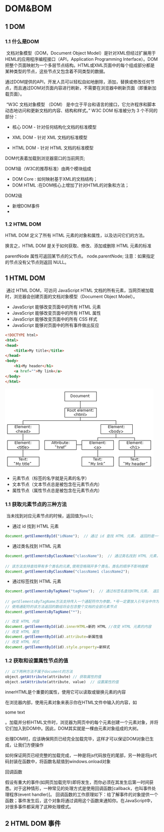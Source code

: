 # DOM&BOM

## 1 DOM

### 1.1 什么是DOM

​		文档对象模型（DOM，Document Object Model）是针对XML但经过扩展用于HEML的应用程序编程接口（API，Application Programming Interface）。DOM把整个页面映射为一个多层节点结构。HTML或XML页面中的每个组成部分都是某种类型的节点，这些节点又包含着不同类型的数据。

​		通过DOM提供的API，开发人员可以轻松自如地删除，添加，替换或修改任何节点，而且通过DOM对页面内容进行刷新，不需要在浏览器中刷新页面（即重新加载页面）。

​		“W3C 文档对象模型 （DOM） 是中立于平台和语言的接口，它允许程序和脚本动态地访问和更新文档的内容、结构和样式。” W3C DOM 标准被分为 3 个不同的部分：

- 核心 DOM - 针对任何结构化文档的标准模型

- XML DOM - 针对 XML 文档的标准模型

- HTML DOM - 针对 HTML 文档的标准模型

DOM代表着加载到浏览器窗口的当前网页;





DOM1级（W3C的推荐标准）由两个模块组成

- DOM Core : 如何映射基于XML的文档结构；
- DOM HTML :在DOM核心上增加了针对HTML的对象和方法；

DOM2级

- 新增DOM事件
- 

### 1.2 HTML DOM

HTML DOM 定义了所有 HTML 元素的对象和属性，以及访问它们的方法。

换言之，HTML DOM 是关于如何获取、修改、添加或删除 HTML 元素的标准



parentNode 属性可返回某节点的父节点。 node.parentNode; 注意：如果指定的节点没有父节点则返回 NULL。

## 1 HTML DOM

​		通过 HTML DOM，可访问 JavaScript HTML 文档的所有元素，当网页被加载时，浏览器会创建页面的文档对象模型（Document Object Model）。

- JavaScript 能够改变页面中的所有 HTML 元素
- JavaScript 能够改变页面中的所有 HTML 属性
- JavaScript 能够改变页面中的所有 CSS 样式
- JavaScript 能够对页面中的所有事件做出反应

```html
<!DOCTYPE html>
<html>
<head>
    <title>My title</title>
</head>
<body>
    <h1>My header</h1>
    <a href="">My link</a>
</body>
</html>
```





![DOM树型结构](./res/051.png)

- 元素节点（标签的名字就是元素的名字）
- 文本节点（文本节点总是被包含在元素节点内）
- 属性节点（属性节点总是被包含在元素节点内）

### 1.1 获取元素节点的三种方法

​		当未找到对应元素节点的时候，返回值为`null`;

- 通过 id 找到 HTML 元素

```js
document.getElementById("idName");  // 通过 id 查找 HTML 元素， 返回的是一个对象
```

- 通过类名找到 HTML 元素

```js
document.getElementsByClassName("className");  // 通过类名找到 HTML 元素， 返回的是一个对象的数组

// 该方法支持查找带有多个类名的元素,使用空格隔开多个类名，类名的顺序不影响搜索
document.getElementsByClassName("className1 className2");
```

- 通过标签找到 HTML 元素

```js
document.getElementsByTagName("tagName");  // 通过标签名查找HTML元素， 返回的是一个对象的数组

// getElementsByTagName方法支持传入一个通配符作为参数，*号一定要放入引号当中作为和乘法的区分
// 使用通配符的该方法返回的数组将会包含整个文档的全部元素节点
document.getElementsByTagName("*");
```

```js
// 改变 HTML 内容
document.getElementById(id).innerHTML=新的 HTML //改变 HTML 元素的内容
// 改变 HTML 属性
document.getElementById(id).attribute=新属性值
// 改变 HTML 样式
document.getElementById(id).style.property=新样式
```

### 1.2 获取和设置属性节点的值

```js
// 以下两种方法不属于document的方法
object.getAttribute(attribute) // 获取属性的值
object.setAttribute(attribute, value)  // 设置属性的值
```





innerHTML是个重要的属性，使用它可以读取或替换元素的内容

在浏览器内部，使用元素对象来表示你在HTML文件中输入的内容，如<p>some text</p>。加载并分析HTML文件时，浏览器为网页中的每个元素创建一个元素对象，并将它们加入到DOM中。因此，DOM其实就是一棵由元素对象组成的大树。

处理DOM时，应该确保网页已经完全加载完毕，这样才可以保证DOM对象已生成，让我们方便操作

如何保证网页已经完整的加载完成，一种是将js代码放在<body>的尾部，另一种是将js代码封装在函数中，将函数名赋值到windows.onload对象

回调函数

假设有重大的事件(如网页加载完毕)即将发生，而你必须在其发生后第一时间获悉。对于这种情形，一种常见的处理方式是使用回调函数[callback，也叫事件处理程序(event handler)]。
回调函数的工作原理如下：给了解事件的对象提供一个函数；事件发生后，这个对象将通过调用这个函数来通知你。在JavaScript中，对很多事件都采用了这种处理模式。

## 2 HTML DOM 事件

